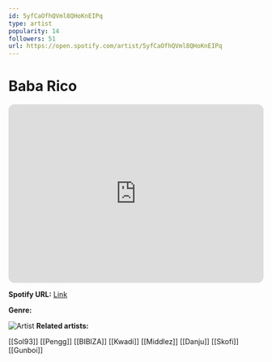 ```yaml
---
id: 5yfCaOfhQVml8QHoKnEIPq
type: artist
popularity: 14
followers: 51
url: https://open.spotify.com/artist/5yfCaOfhQVml8QHoKnEIPq
---
```

# Baba Rico

<iframe style="border-radius:12px" src="https://open.spotify.com/embed/artist/5yfCaOfhQVml8QHoKnEIPq" width="100%" height="352" frameBorder="0" allowfullscreen="" allow="autoplay; clipboard-write; encrypted-media; fullscreen; picture-in-picture" loading="lazy"></iframe>

**Spotify URL:** [Link](https://open.spotify.com/artist/5yfCaOfhQVml8QHoKnEIPq)

**Genre:** 

![Artist](https://i.scdn.co/image/ab6761610000e5ebfcdec799ecf9fa4a9146e635)
**Related artists:**

[[Sol93]]
[[Pengg]]
[[BIBIZA]]
[[Kwadi]]
[[Middlez]]
[[Danju]]
[[Skofi]]
[[Gunboi]]
